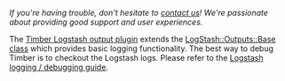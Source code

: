 *If you're having trouble, don't hesitate to [contact us](mailto:support@timber.io)! We're passionate about providing good support and user experiences.*

The [Timber Logstash output plugin](https://github.com/timberio/logstash-output-timber) extends the [LogStash::Outputs::Base class](http://www.rubydoc.info/gems/logstash-core/1.5.2.2/LogStash/Outputs/Base) which provides basic logging functionality. The best way to debug Timber is to checkout the Logstash logs. Please refer to the [Logstash logging / debugging guide](https://www.elastic.co/guide/en/logstash/current/logging.html).

